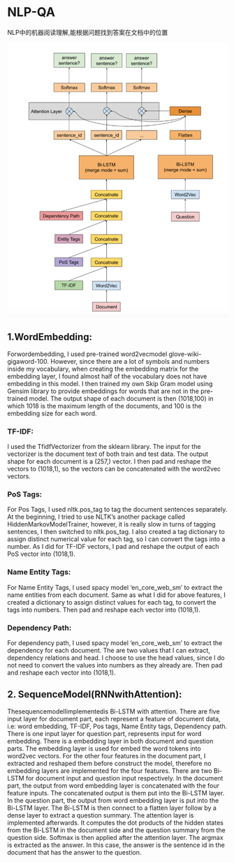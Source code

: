 # NLP-QA

NLP中的机器阅读理解,能根据问题找到答案在文档中的位置

![image](https://github.com/Blackssugar/NLP-QA/blob/master/architecture.png)

## 1.WordEmbedding:

Forwordembedding, I used pre-trained word2vecmodel glove-wiki-gigaword-100. However, since there are a lot of symbols and numbers inside my vocabulary, when creating the embedding matrix for the embedding layer, I found almost half of the vocabulary does not have embedding in this model. I then trained my own Skip Gram model using Gensim library to provide embeddings for words that are not in the pre-trained model. The output shape of each document is then (1018,100) in which 1018 is the maximum length of the documents, and 100 is the embedding size for each word.

### TF-IDF: 

I used the TfidfVectorizer from the sklearn library. The input for the vectorizer is the document text of both train and test data. The output shape for each document is a (257,) vector. I then pad and reshape the vectors to (1018,1), so the vectors can be concatenated with the word2vec vectors.

### PoS Tags: 

For Pos Tags, I used nltk.pos_tag to tag the document sentences separately. At the beginning, I tried to use NLTK’s another package called HiddenMarkovModelTrainer, however, it is really slow in turns of tagging sentences, I then switched to nltk.pos_tag. I also created a tag dictionary to assign distinct numerical value for each tag, so I can convert the tags into a number. As I did for TF-IDF vectors, I pad and reshape the output of each PoS vector into (1018,1).

### Name Entity Tags: 

For Name Entity Tags, I used spacy model ‘en_core_web_sm’ to extract the name entities from each document. Same as what I did for above features, I created a dictionary to assign distinct values for each tag, to convert the tags into numbers. Then pad and reshape each vector into (1018,1).

### Dependency Path: 

For dependency path, I used spacy model ‘en_core_web_sm’ to extract the dependency for each document. The are two values that I can extract, dependency relations and head. I choose to use the head values, since I do not need to convert the values into numbers as they already are. Then pad and reshape each vector into (1018,1).


## 2. SequenceModel(RNNwithAttention):

ThesequencemodelIimplementedis Bi-LSTM with attention. There are five input layer for document part, each represent a feature of document data, i.e: word embedding, TF-IDF, Pos tags, Name Entity tags, Dependency path. There is one input layer for question part, represents input for word embedding. There is a embedding layer in both document and question parts. The embedding layer is used for embed the word tokens into word2vec vectors. For the other four features in the document part, I extracted and reshaped them before construct the model, therefore no embedding layers are implemented for the four features. There are two Bi-LSTM for document input and question input respectively. In the document part, the output from word embedding layer is concatenated with the four feature inputs. The concatenated output is them put into the Bi-LSTM layer. In the question part, the output from word embedding layer is put into the Bi-LSTM layer. The Bi-LSTM is then connect to a flatten layer follow by a dense layer to extract a question summary. The attention layer is implemented afterwards. It computes the dot products of the hidden states from the Bi-LSTM in the document side and the question summary from the question side. Softmax is then applied after the attention layer. The argmax is extracted as the answer. In this case, the answer is the sentence id in the document that has the answer to the question.
